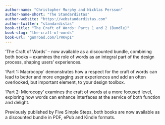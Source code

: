 ```yaml
---
author-name: "Christopher Murphy and Nicklas Persson"
author-name-short: "The Standardistas"
author-website: "https://webstandardistas.com"
author-twitter: "standardistas"
book-title: "The Craft of Words: Parts 1 and 2 (Bundle)"
book-slug: "the-craft-of-words"
book-url: "gumroad.com/l/WKvpI"
---
```


‘The Craft of Words’ – now available as a discounted bundle, combining both books – examines the role of words as an integral part of the design process, shaping users’ experiences.

‘Part 1: Macrocopy’ demonstrates how a respect for the craft of words can lead to better and more engaging user experiences and add an often overlooked, but important element, to your design toolbox.

‘Part 2: Microcopy’ examines the craft of words at a more focused level, exploring how words can enhance interfaces at the service of both function and delight.

Previously published by Five Simple Steps, both books are now available as a discounted bundle in PDF, ePub and Kindle formats.
